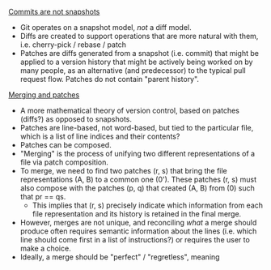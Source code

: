 [Commits are not snapshots](https://github.blog/2020-12-17-commits-are-snapshots-not-diffs/)
- Git operates on a snapshot model, *not* a diff model.
- Diffs are created to support operations that are more natural with them, i.e. cherry-pick / rebase / patch
- Patches are diffs generated from a snapshot (i.e. commit) that might be applied to a version history that might be actively being worked on by many people, as an alternative (and predecessor) to the typical pull request flow. Patches do not contain "parent history".

[Merging and patches](https://jneem.github.io/merging/) 
- A more mathematical theory of version control, based on patches (diffs?) as opposed to snapshots.
- Patches are line-based, not word-based, but tied to the particular file, which is a list of line indices and their contents?
- Patches can be composed.
- "Merging" is the process of unifying two different representations of a file via patch composition.
- To merge, we need to find two patches (r, s) that bring the file representations (A, B) to a common one (0'). These patches (r, s) must also compose with the patches (p, q) that created (A, B) from (0) such that pr == qs.
  - This implies that (r, s) precisely indicate which information from each file representation and its history is retained in the final merge.  
- However, merges are not unique, and reconciling *what* a merge should produce often requires semantic information about the lines (i.e. which line should come first in a list of instructions?) or requires the user to make a choice.
- Ideally, a merge should be "perfect" / "regretless", meaning 

